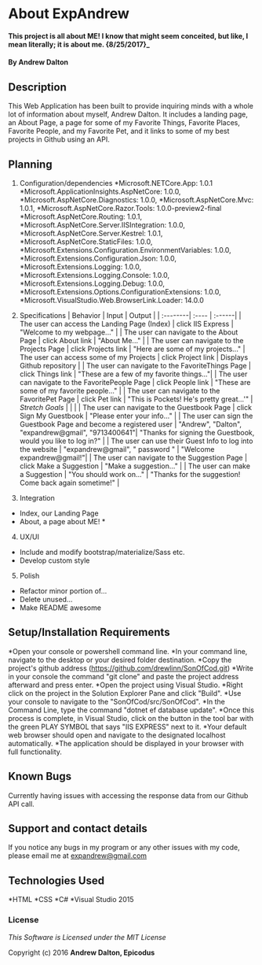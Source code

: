 # About ExpAndrew

#### This project is all about ME! I know that might seem conceited, but like, I mean literally; it is about me. {8/25/2017}_

#### By Andrew Dalton

## Description

This Web Application has been built to provide inquiring minds with a whole lot of information about myself, Andrew Dalton. It includes a landing page, an About Page, a page for some of my Favorite Things, Favorite Places, Favorite People, and my Favorite Pet, and it links to some of my best projects in Github using an API.

## Planning

1. Configuration/dependencies
	*Microsoft.NETCore.App: 1.0.1
	*Microsoft.ApplicationInsights.AspNetCore: 1.0.0,
	*Microsoft.AspNetCore.Diagnostics: 1.0.0,
	*Microsoft.AspNetCore.Mvc: 1.0.1,
	*Microsoft.AspNetCore.Razor.Tools: 1.0.0-preview2-final
	*Microsoft.AspNetCore.Routing: 1.0.1,
	*Microsoft.AspNetCore.Server.IISIntegration: 1.0.0,
	*Microsoft.AspNetCore.Server.Kestrel: 1.0.1,
	*Microsoft.AspNetCore.StaticFiles: 1.0.0,
	*Microsoft.Extensions.Configuration.EnvironmentVariables: 1.0.0,
	*Microsoft.Extensions.Configuration.Json: 1.0.0,
	*Microsoft.Extensions.Logging: 1.0.0,
	*Microsoft.Extensions.Logging.Console: 1.0.0,
	*Microsoft.Extensions.Logging.Debug: 1.0.0,
	*Microsoft.Extensions.Options.ConfigurationExtensions: 1.0.0,
	*Microsoft.VisualStudio.Web.BrowserLink.Loader: 14.0.0

2. Specifications
| Behavior | Input | Output |
| :--------| :---- | :------|
| The user can access the Landing Page (Index) | click IIS Express | "Welcome to my webpage..." |
| The user can navigate to the About Page | click About link | "About Me..." |
| The user can navigate to the Projects Page | click Projects link | "Here are some of my projects..."
| The user can access some of my Projects | click Project link | Displays Github repository |
| The user can navigate to the FavoriteThings Page | click Things link | "These are a few of my favorite things..."|
| The user can navigate to the FavoritePeople Page | click People link | "These are some of my favorite people..." |
| The user can navigate to the FavoritePet Page | click Pet link | "This is Pockets! He's pretty great...'"
| *Stretch Goals* | | |
| The user can navigate to the Guestbook Page | click Sign My Guestbook | "Please enter your info..." |
| The user can sign the Guestbook Page and become a registered user | "Andrew", "Dalton", "expandrew@gmail", "9713400641"| "Thanks for signing the Guestbook, would you like to log in?" |
| The user can use their Guest Info to log into the website | "expandrew@gmail", " password " | "Welcome expandrew@gmail!"|
| The user can navigate to the Suggestion Page | click Make a Suggestion | "Make a suggestion..." |
| The user can make a Suggestion | "You should work on..." | "Thanks for the suggestion! Come back again sometime!" |

3. Integration
  * Index, our Landing Page
  * About, a page about ME!
	*
4. UX/UI
  * Include and modify bootstrap/materialize/Sass etc.
  * Develop custom style

5. Polish
  * Refactor minor portion of...
  * Delete unused...
  * Make README awesome

## Setup/Installation Requirements

*Open your console or powershell command line.
*In your command line, navigate to the desktop or your desired folder destination.
*Copy the project's github address (https://github.com/drewlinn/SonOfCod.git)
*Write in your console the command "git clone" and paste the project address afterward and press enter.
*Open the project using Visual Studio.
*Right click on the project in the Solution Explorer Pane and click "Build".
*Use your console to navigate to the "SonOfCod/src/SonOfCod".
*In the Command Line, type the command "dotnet ef database update".
*Once this process is complete, in Visual Studio, click on the button in the tool bar with the green PLAY SYMBOL that says "IIS EXPRESS" next to it.
*Your default web browser should open and navigate to the designated localhost automatically.
*The application should be displayed in your browser with full functionality.

## Known Bugs

Currently having issues with accessing the response data from our Github API call.

## Support and contact details

If you notice any bugs in my program or any other issues with my code, please email me at expandrew@gmail.com

## Technologies Used

*HTML 
*CSS 
*C# 
*Visual Studio 2015

### License

*This Software is Licensed under the MIT License*

Copyright (c) 2016 **Andrew Dalton, Epicodus**